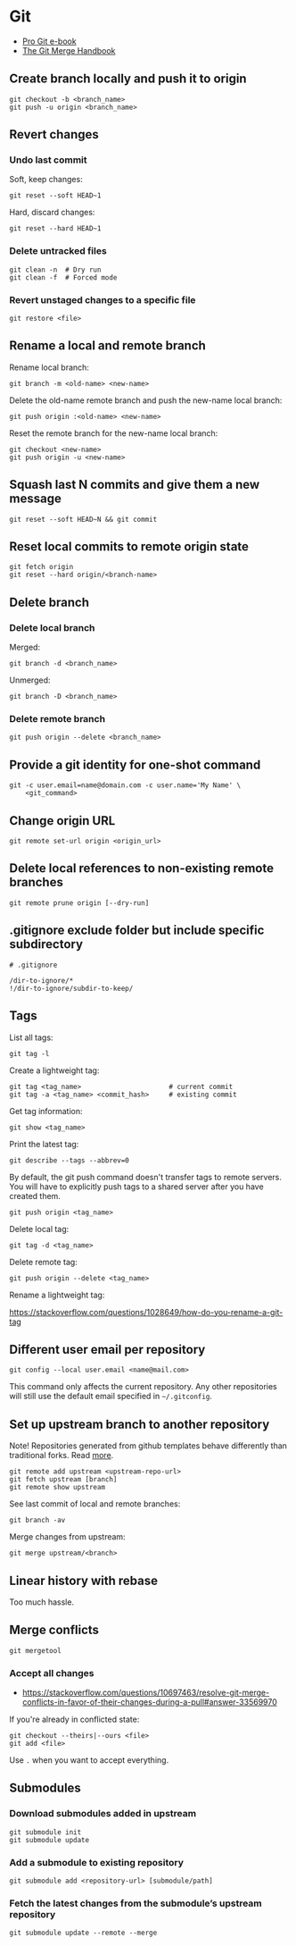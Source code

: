 # Git

- [Pro Git e-book](https://git-scm.com/book/en/v2)
- [The Git Merge Handbook](https://www.freecodecamp.org/news/the-definitive-guide-to-git-merge/)

## Create branch locally and push it to origin

```shell
git checkout -b <branch_name>
git push -u origin <branch_name>
```

## Revert changes

### Undo last commit

Soft, keep changes:

```shell
git reset --soft HEAD~1
```

Hard, discard changes:

```shell
git reset --hard HEAD~1
```

### Delete untracked files

```shell
git clean -n  # Dry run
git clean -f  # Forced mode
```

### Revert unstaged changes to a specific file

```shell
git restore <file>
```

## Rename a local and remote branch

Rename local branch:

```shell
git branch -m <old-name> <new-name>
```

Delete the old-name remote branch and push the new-name local branch:

```shell
git push origin :<old-name> <new-name>
```

Reset the remote branch for the new-name local branch:

```shell
git checkout <new-name>
git push origin -u <new-name>
```

## Squash last N commits and give them a new message

```shell
git reset --soft HEAD~N && git commit
```

## Reset local commits to remote origin state

```shell
git fetch origin
git reset --hard origin/<branch-name>
```

## Delete branch

### Delete local branch

Merged:

```shell
git branch -d <branch_name>
```

Unmerged:

```shell
git branch -D <branch_name>
```

### Delete remote branch

```shell
git push origin --delete <branch_name>
```

## Provide a git identity for one-shot command

```shell
git -c user.email=name@domain.com -c user.name='My Name' \
    <git_command>
```

## Change origin URL

```shell
git remote set-url origin <origin_url>
```

## Delete local references to non-existing remote branches

```shell
git remote prune origin [--dry-run]
```

## .gitignore exclude folder but include specific subdirectory

```
# .gitignore

/dir-to-ignore/*
!/dir-to-ignore/subdir-to-keep/
```

## Tags

List all tags:

```shell
git tag -l
```

Create a lightweight tag:

```shell
git tag <tag_name>                      # current commit
git tag -a <tag_name> <commit_hash>     # existing commit
```

Get tag information:

```shell
git show <tag_name>
```

Print the latest tag:

```shell
git describe --tags --abbrev=0
```

By default, the git push command doesn't transfer tags to remote servers.
You will have to explicitly push tags to a shared server after you have created them.

```shell
git push origin <tag_name>
```

Delete local tag:

```shell
git tag -d <tag_name>
```

Delete remote tag:

```shell
git push origin --delete <tag_name>
```

Rename a lightweight tag:

https://stackoverflow.com/questions/1028649/how-do-you-rename-a-git-tag

## Different user email per repository

```shell
git config --local user.email <name@mail.com>
```

This command only affects the current repository. Any other repositories will still use the default email specified in
`~/.gitconfig`.

## Set up upstream branch to another repository

Note! Repositories generated from github templates behave differently than traditional forks.
Read [more](https://stackoverflow.com/questions/56577184/github-pull-changes-from-a-template-repository).

```shell
git remote add upstream <upstream-repo-url>
git fetch upstream [branch]
git remote show upstream
```

See last commit of local and remote branches:

```shell
git branch -av
```

Merge changes from upstream:

```shell
git merge upstream/<branch>
```

## Linear history with rebase

Too much hassle.

## Merge conflicts

`git mergetool`

### Accept all changes

- https://stackoverflow.com/questions/10697463/resolve-git-merge-conflicts-in-favor-of-their-changes-during-a-pull#answer-33569970

If you're already in conflicted state:

```shell
git checkout --theirs|--ours <file>
git add <file>
```

Use `.` when you want to accept everything.

## Submodules

### Download submodules added in upstream

```shell
git submodule init
git submodule update
```

### Add a submodule to existing repository

```shell
git submodule add <repository-url> [submodule/path]
```

### Fetch the latest changes from the submodule’s upstream repository

```shell
git submodule update --remote --merge
```

